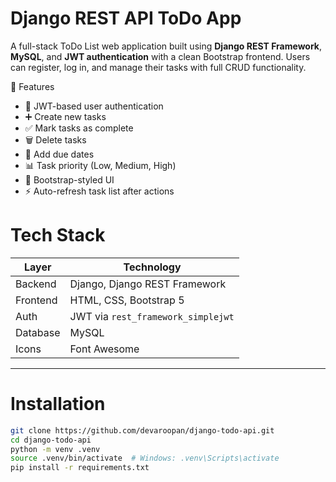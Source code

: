 # Django REST API ToDo App

A full-stack ToDo List web application built using **Django REST Framework**, **MySQL**, and **JWT authentication** with a clean Bootstrap frontend. Users can register, log in, and manage their tasks with full CRUD functionality.


🚀 Features

- 🔐 JWT-based user authentication
- ➕ Create new tasks
- ✅ Mark tasks as complete
- 🗑️ Delete tasks
- 📆 Add due dates
- 📊 Task priority (Low, Medium, High)
- 🧾 Bootstrap-styled UI
- ⚡ Auto-refresh task list after actions



# Tech Stack

| Layer       | Technology                         |
|-------------|------------------------------------|
| Backend     | Django, Django REST Framework      |
| Frontend    | HTML, CSS, Bootstrap 5             |
| Auth        | JWT via `rest_framework_simplejwt` |
| Database    | MySQL                              |
| Icons       | Font Awesome                       |

---

# Installation

```bash
git clone https://github.com/devaroopan/django-todo-api.git
cd django-todo-api
python -m venv .venv
source .venv/bin/activate  # Windows: .venv\Scripts\activate
pip install -r requirements.txt
